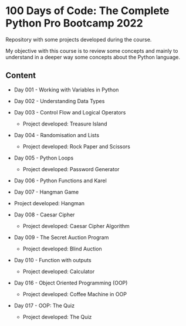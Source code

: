 # 100 Days of Code: The Complete Python Pro Bootcamp 2022

Repository with some projects developed during the course.

My objective with this course is to review some concepts and mainly to understand in a deeper way some concepts about the Python language.

## Content

- Day 001 - Working with Variables in Python

- Day 002 - Understanding Data Types

- Day 003 - Control Flow and Logical Operators

	- Project developed: Treasure Island

- Day 004 - Randomisation and Lists

	- Project developed: Rock Paper and Scissors

- Day 005 - Python Loops

	- Project developed: Password Generator

- Day 006 - Python Functions and Karel

- Day 007 - Hangman Game

- Project developed: Hangman

- Day 008 - Caesar Cipher

	- Project developed: Caesar Cipher Algorithm

- Day 009 - The Secret Auction Program

	- Project developed: Blind Auction

- Day 010 - Function with outputs

	- Project developed: Calculator

- Day 016 - Object Oriented Programming (OOP)

	- Project developed: Coffee Machine in OOP

- Day 017 - OOP: The Quiz

	- Project developed: The Quiz
